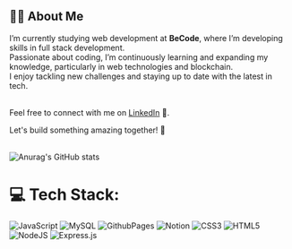 ## 👨‍💻 About Me

I’m currently studying web development at **BeCode**, where I’m developing skills in full stack development.</br>
Passionate about coding, I’m continuously learning and expanding my knowledge, particularly in web technologies and blockchain. </br>
I enjoy tackling new challenges and staying up to date with the latest in tech.</br></br>

Feel free to connect with me on [LinkedIn](https://www.linkedin.com/in/juan-andrés-imbaquingo-neacato-97b788309/) 💼.</br>


Let's build something amazing together! 🚀</br></br>


![Anurag's GitHub stats](https://github-readme-stats.vercel.app/api?username=JuanAndresImb&show_icons=true&theme=onedark)

# 💻 Tech Stack:
![JavaScript](https://img.shields.io/badge/javascript-%23323330.svg?style=flat&logo=javascript&logoColor=%23F7DF1E) ![MySQL](https://img.shields.io/badge/mysql-4479A1.svg?style=flat&logo=mysql&logoColor=white) ![GithubPages](https://img.shields.io/badge/github%20pages-121013?style=flat&logo=github&logoColor=white) ![Notion](https://img.shields.io/badge/Notion-%23000000.svg?style=flat&logo=notion&logoColor=white) ![CSS3](https://img.shields.io/badge/css3-%231572B6.svg?style=flat&logo=css3&logoColor=white) ![HTML5](https://img.shields.io/badge/html5-%23E34F26.svg?style=flat&logo=html5&logoColor=white) ![NodeJS](https://img.shields.io/badge/node.js-6DA55F?style=flat&logo=node.js&logoColor=white) ![Express.js](https://img.shields.io/badge/express.js-%23404d59.svg?style=flat&logo=express&logoColor=%2361DAFB)
